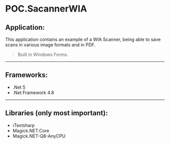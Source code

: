 # POC.SacannerWIA

## Application:
This application contains an example of a WIA Scanner, being able to save scans in various image formats and in PDF.

> Built in Windows Forms.

---

## Frameworks:
- .Net 5
- .Net Framework 4.8

---

## Libraries (only most important):
- iTextsharp
- Magick.NET.Core
- Magick.NET-Q8-AnyCPU